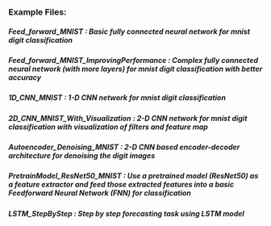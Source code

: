 ### Example Files:

##### Feed_forward_MNIST : Basic fully connected neural network for mnist digit classification

##### Feed_forward_MNIST_ImprovingPerformance : Complex fully connected neural network (with more layers) for mnist digit classification with better accuracy

##### 1D_CNN_MNIST : 1-D CNN network for mnist digit classification 

##### 2D_CNN_MNIST_With_Visualization : 2-D CNN network for mnist digit classification with visualization of filters and feature map

##### Autoencoder_Denoising_MNIST : 2-D CNN based encoder-decoder architecture for denoising the digit images

##### PretrainModel_ResNet50_MNIST : Use a pretrained model (ResNet50) as a feature extractor and feed those extracted features into a basic Feedforward Neural Network (FNN) for classification

##### LSTM_StepByStep : Step by step forecasting task using LSTM model
